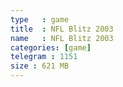 ```yaml
---
type   : game
title  : NFL Blitz 2003
name   : NFL Blitz 2003
categories: [game]
telegram : 1151
size : 621 MB
---
```



